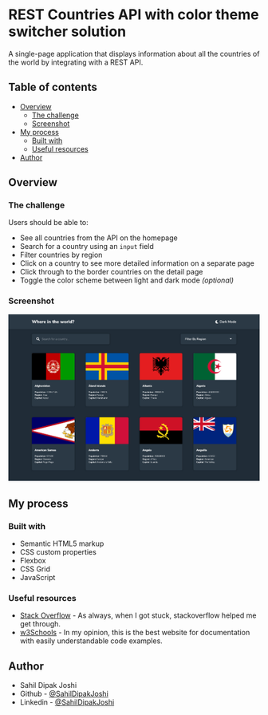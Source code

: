 # REST Countries API with color theme switcher solution

A single-page application that displays information about all the countries of the world by integrating with a REST API.

## Table of contents

- [Overview](#overview)
  - [The challenge](#the-challenge)
  - [Screenshot](#screenshot)
- [My process](#my-process)
  - [Built with](#built-with)
  - [Useful resources](#useful-resources)
- [Author](#author)

## Overview

### The challenge

Users should be able to:

- See all countries from the API on the homepage
- Search for a country using an `input` field
- Filter countries by region
- Click on a country to see more detailed information on a separate page
- Click through to the border countries on the detail page
- Toggle the color scheme between light and dark mode _(optional)_

### Screenshot

![](screenshot.png)

## My process

### Built with

- Semantic HTML5 markup
- CSS custom properties
- Flexbox
- CSS Grid
- JavaScript


### Useful resources

- [Stack Overflow](https://www.stackoverflow.com) - As always, when I got stuck, stackoverflow helped me get through.
- [w3Schools](https://www.w3schools.com) - In my opinion, this is the best website for documentation with easily understandable code examples.

## Author

- Sahil Dipak Joshi
- Github - [@SahilDipakJoshi](https://github.com/sahiljoshi23?tab=repositories)
- Linkedin - [@SahilDipakJoshi](https://www.linkedin.com/in/sahil-joshi-bb23a52a6/)
